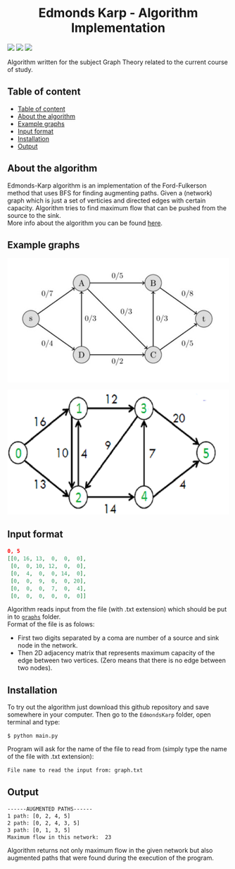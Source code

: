 <h1 align="center">Edmonds Karp - Algorithm Implementation</h1>

<img src="https://img.shields.io/badge/python-3.9.1-green.svg">
<img src="https://img.shields.io/badge/made%20by-jwozn2k-blue.svg">
<img src="https://img.shields.io/badge/technologies-PyCharm, VSC-red.svg">

Algorithm written for the subject Graph Theory related to the current course of study.

## Table of content
- [Table of content](#table-of-content)
- [About the algorithm](#about-the-algorithm)
- [Example graphs](#example-graphs)
- [Input format](#input-format)
- [Installation](#installation)
- [Output](#output)

## About the algorithm
Edmonds-Karp algorithm is an implementation of the Ford-Fulkerson method that uses BFS for finding augmenting paths. Given a (network) graph which is just a set of verticies and directed edges with certain capacity. Algorithm tries to find maximum flow that can be pushed from the source to the sink.  
More info about the algorithm you can be found [here](https://en.wikipedia.org/wiki/Edmonds%E2%80%93Karp_algorithm). 

## Example graphs
![img1](images/img1.jpg)

![img2](images/img2.png)

## Input format
```json
0, 5
[[0, 16, 13,  0,  0,  0],
 [0,  0, 10, 12,  0,  0],
 [0,  4,  0,  0, 14,  0],
 [0,  0,  9,  0,  0, 20],
 [0,  0,  0,  7,  0,  4],
 [0,  0,  0,  0,  0,  0]]
```
Algorithm reads input from the file (with .txt extension) which should be put in to [`graphs`](https://github.com/jwozn2k/EdmondsKarp/tree/main/graphs) folder.  
Format of the file is as folows:  
- First two digits separated by a coma are number of a source and sink node in the network.
- Then 2D adjacency matrix that represents maximum capacity of the edge between two vertices. (Zero means that there is no edge between two nodes). 

## Installation
To try out the algorithm just download this github repository and save somewhere in your computer. Then go to the `EdmondsKarp` folder, open terminal and type:  
```console
$ python main.py
```
Program will ask for the name of the file to read from (simply type the name of the file with .txt extension):  
```
File name to read the input from: graph.txt
``` 

## Output
```
------AUGMENTED PATHS------
1 path: [0, 2, 4, 5]
2 path: [0, 2, 4, 3, 5]
3 path: [0, 1, 3, 5]
Maximum flow in this network:  23
```

Algorithm returns not only maximum flow in the given network but also augmented paths that were found during the execution of the program.


  
